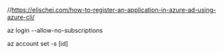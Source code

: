 //https://elischei.com/how-to-register-an-application-in-azure-ad-using-azure-cli/

az login --allow-no-subscriptions

az account set -s [id]